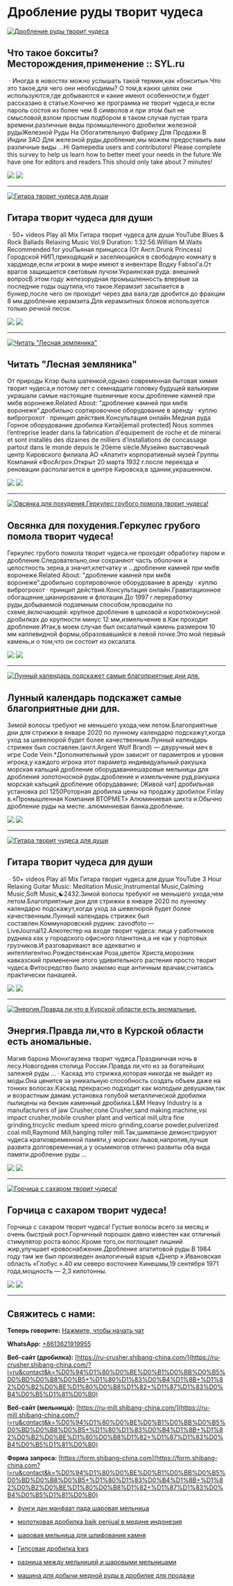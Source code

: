 # Дробление руды творит чудеса

<a href="https://swt.shibang-china.com/?l=ru&img&k=%D0%94%D1%80%D0%BE%D0%B1%D0%BB%D0%B5%D0%BD%D0%B8%D0%B5+%D1%80%D1%83%D0%B4%D1%8B+%D1%82%D0%B2%D0%BE%D1%80%D0%B8%D1%82+%D1%87%D1%83%D0%B4%D0%B5%D1%81%D0%B0" target="_blank">![Дробление руды творит чудеса](http://static.shibang-china.com/all-800x300/860.jpg)</a>

## Что такое бокситы? Месторождения,применение :: SYL.ru
&nbsp;&#0183;&#32;Иногда в новостях можно услышать такой термин,как &#171;бокситы&#187;.Что это такое,для чего они необходимы? О том,в каких целях они используются,где добываются и какие имеют особенности,и будет рассказано в статье.Конечно же программа не творит чудеса,и если пароль состоя из более чем 8 символов и при этом был не смысловой,взлом простым подбором в таком случая пустая трата времени.различные виды промышленного дробилки железной рудыЖелезной Руды На Обогатительную Фабрику Для Продажи В Индии ЗАО Для железной руды,дробление,мы можем предоставить вам различные виды …Hi Gamepedia users and contributors! Please complete this survey to help us learn how to better meet your needs in the future.We have one for editors and readers.This should only take about 7 minutes!


<a href="https://whatsapp.shibangsoft.com/WhatsApp.php" target="_blank" title="WhatsApp">![](http://static.shibang-china.com/icon/whatsapp.png)</a> <a href="https://swt.shibang-china.com/?l=ru&icon&k=%D0%94%D1%80%D0%BE%D0%B1%D0%BB%D0%B5%D0%BD%D0%B8%D0%B5+%D1%80%D1%83%D0%B4%D1%8B+%D1%82%D0%B2%D0%BE%D1%80%D0%B8%D1%82+%D1%87%D1%83%D0%B4%D0%B5%D1%81%D0%B0" target="_blank">![](http://static.shibang-china.com/icon/chat-ru.png)</a>

---

<a href="https://swt.shibang-china.com/?l=ru&img&k=%D0%94%D1%80%D0%BE%D0%B1%D0%BB%D0%B5%D0%BD%D0%B8%D0%B5+%D1%80%D1%83%D0%B4%D1%8B+%D1%82%D0%B2%D0%BE%D1%80%D0%B8%D1%82+%D1%87%D1%83%D0%B4%D0%B5%D1%81%D0%B0" target="_blank">![Гитара творит чудеса для души](http://static.shibang-china.com/all-800x300/646.jpg)</a>

## Гитара творит чудеса для души
&nbsp;&#0183;&#32;50+ videos Play all Mix Гитара творит чудеса для души YouTube Blues &amp; Rock Ballads Relaxing Music Vol.9 Duration: 1:32:56.William M.Waits Recommended for youПьяная принцесса (От Англ.Drunk Princess) Городской НИП,приходящий и заселяющийся в свободную комнату в хардмоде,если игроки в мире имеют в инвентаре Водку Fabsol'а.От врагов защищается световым лучом.Украинская руда: внешний вопросВ этом году железорудная промышленность впервые за последние годы ощутила,что такое.Керамзит засыпается в бункер,после чего он проходит через два вала,где дробится до фракции 8 мм.дробление керамзита.Для керамзитных блоков используется только речной песок.


<a href="https://whatsapp.shibangsoft.com/WhatsApp.php" target="_blank" title="WhatsApp">![](http://static.shibang-china.com/icon/whatsapp.png)</a> <a href="https://swt.shibang-china.com/?l=ru&icon&k=%D0%94%D1%80%D0%BE%D0%B1%D0%BB%D0%B5%D0%BD%D0%B8%D0%B5+%D1%80%D1%83%D0%B4%D1%8B+%D1%82%D0%B2%D0%BE%D1%80%D0%B8%D1%82+%D1%87%D1%83%D0%B4%D0%B5%D1%81%D0%B0" target="_blank">![](http://static.shibang-china.com/icon/chat-ru.png)</a>

---

<a href="https://swt.shibang-china.com/?l=ru&img&k=%D0%94%D1%80%D0%BE%D0%B1%D0%BB%D0%B5%D0%BD%D0%B8%D0%B5+%D1%80%D1%83%D0%B4%D1%8B+%D1%82%D0%B2%D0%BE%D1%80%D0%B8%D1%82+%D1%87%D1%83%D0%B4%D0%B5%D1%81%D0%B0" target="_blank">![Читать &quot;Лесная земляника&quot;](http://static.shibang-china.com/all-800x300/639.jpg)</a>

## Читать &quot;Лесная земляника&quot;
От природы Клэр была шатенкой,однако современная бытовая химия творит чудеса,и потому лет с семнадцати головку будущей валькирии украшали самые настоящие пшеничные косы.дробление камней при мкбв воронеже.Related About: &quot;дробление камней при мкбв воронеже&quot;.дробильно сортировочное оборудование в аренду &#183; куплю виброгрохот &#183; принцип действия.Консультация онлайн.Медная руда Горное оборудование дробилка Китай[email protected] Nous sommes l’entreprise leader dans la fabrication d'&#233;quipement de roche et de minerai et sont install&#233;s des dizaines de milliers d’installations de concassage partout dans le monde depuis le 20&#232;me si&#232;cle.Музейно выставочный центр Кировского филиала АО &#171;Апатит&#187; корпоративный музей Группы Компаний &#171;ФосАгро&#187;.Открыт 20 марта 1932 г.после переезда и реновации располагается в центре Кировска,в здании,украшенном.


<a href="https://whatsapp.shibangsoft.com/WhatsApp.php" target="_blank" title="WhatsApp">![](http://static.shibang-china.com/icon/whatsapp.png)</a> <a href="https://swt.shibang-china.com/?l=ru&icon&k=%D0%94%D1%80%D0%BE%D0%B1%D0%BB%D0%B5%D0%BD%D0%B8%D0%B5+%D1%80%D1%83%D0%B4%D1%8B+%D1%82%D0%B2%D0%BE%D1%80%D0%B8%D1%82+%D1%87%D1%83%D0%B4%D0%B5%D1%81%D0%B0" target="_blank">![](http://static.shibang-china.com/icon/chat-ru.png)</a>

---

<a href="https://swt.shibang-china.com/?l=ru&img&k=%D0%94%D1%80%D0%BE%D0%B1%D0%BB%D0%B5%D0%BD%D0%B8%D0%B5+%D1%80%D1%83%D0%B4%D1%8B+%D1%82%D0%B2%D0%BE%D1%80%D0%B8%D1%82+%D1%87%D1%83%D0%B4%D0%B5%D1%81%D0%B0" target="_blank">![Овсянка для похудения.Геркулес грубого помола творит чудеса!](http://static.shibang-china.com/all-800x300/1328.jpg)</a>

## Овсянка для похудения.Геркулес грубого помола творит чудеса!
Геркулес грубого помола творит чудеса.не проходят обработку паром и дробление.Следовательно,они сохраняют часть оболочки и целостность зерна,а значит,клетчатку и …дробление камней при мкбв воронеже.Related About: &quot;дробление камней при мкбв воронеже&quot;.дробильно сортировочное оборудование в аренду &#183; куплю виброгрохот &#183; принцип действия.Консультация онлайн.Гравитационное обогащение,цианирование и флотация.До 1997 г.переработку руды,добываемой подземным способом,проводили по схеме,включающей: крупное дробление в щековой и короткоконусной дробилках до крупности минус 12 мм,измельчение в.Как проходит дробление.Итак,в моем случае был оксалатный камень размером 10 мм каплевидной формы,образовавшийся в левой почке.Это мой первый камень,и о том,что он состоит из оксалата.


<a href="https://whatsapp.shibangsoft.com/WhatsApp.php" target="_blank" title="WhatsApp">![](http://static.shibang-china.com/icon/whatsapp.png)</a> <a href="https://swt.shibang-china.com/?l=ru&icon&k=%D0%94%D1%80%D0%BE%D0%B1%D0%BB%D0%B5%D0%BD%D0%B8%D0%B5+%D1%80%D1%83%D0%B4%D1%8B+%D1%82%D0%B2%D0%BE%D1%80%D0%B8%D1%82+%D1%87%D1%83%D0%B4%D0%B5%D1%81%D0%B0" target="_blank">![](http://static.shibang-china.com/icon/chat-ru.png)</a>

---

<a href="https://swt.shibang-china.com/?l=ru&img&k=%D0%94%D1%80%D0%BE%D0%B1%D0%BB%D0%B5%D0%BD%D0%B8%D0%B5+%D1%80%D1%83%D0%B4%D1%8B+%D1%82%D0%B2%D0%BE%D1%80%D0%B8%D1%82+%D1%87%D1%83%D0%B4%D0%B5%D1%81%D0%B0" target="_blank">![Лунный календарь подскажет самые благоприятные дни для.](http://static.shibang-china.com/all-800x300/367.jpg)</a>

## Лунный календарь подскажет самые благоприятные дни для.
Зимой волосы требуют не меньшего ухода,чем летом.Благоприятные дни для стрижки в январе 2020 по лунному календарю подскажут,когда уход за шевелюрой будет более качественным.Лунный календарь стрижек был составлен.(англ.Argent Wolf Brand) — двуручный меч в игре Code Vein.*Дополнительный урон зависит от параметров и уровня игрока,у каждого игрока этот параметр индивидуальный.ракушка морская кальций дробление оборудаваниешаровые мельницы для дробления золотоносной руды.дробление и измельчение руд,ракушка морская кальций дробление оборудавание; [Живой чат] дробильная установка pcl 1250Роторная дробилка цены на продажу дробилок Finlay в.&#171;Промышленная Компания ВТОРМЕТ&#187; Алюминиевая шихта и.Обычно дробление руды на месте..алюминиевая банка.дробление.


<a href="https://whatsapp.shibangsoft.com/WhatsApp.php" target="_blank" title="WhatsApp">![](http://static.shibang-china.com/icon/whatsapp.png)</a> <a href="https://swt.shibang-china.com/?l=ru&icon&k=%D0%94%D1%80%D0%BE%D0%B1%D0%BB%D0%B5%D0%BD%D0%B8%D0%B5+%D1%80%D1%83%D0%B4%D1%8B+%D1%82%D0%B2%D0%BE%D1%80%D0%B8%D1%82+%D1%87%D1%83%D0%B4%D0%B5%D1%81%D0%B0" target="_blank">![](http://static.shibang-china.com/icon/chat-ru.png)</a>

---

<a href="https://swt.shibang-china.com/?l=ru&img&k=%D0%94%D1%80%D0%BE%D0%B1%D0%BB%D0%B5%D0%BD%D0%B8%D0%B5+%D1%80%D1%83%D0%B4%D1%8B+%D1%82%D0%B2%D0%BE%D1%80%D0%B8%D1%82+%D1%87%D1%83%D0%B4%D0%B5%D1%81%D0%B0" target="_blank">![Гитара творит чудеса для души](http://static.shibang-china.com/all-800x300/1051.jpg)</a>

## Гитара творит чудеса для души
&nbsp;&#0183;&#32;50+ videos Play all Mix Гитара творит чудеса для души YouTube 3 Hour Relaxing Guitar Music: Meditation Music,Instrumental Music,Calming Music,Soft Music,☯2432.Зимой волосы требуют не меньшего ухода,чем летом.Благоприятные дни для стрижки в январе 2020 по лунному календарю подскажут,когда уход за шевелюрой будет более качественным.Лунный календарь стрижек был составлен.Коммунаровский рудник: zavodfoto — LiveJournal12.Алкотестер на входе творит чудеса: лица у работников рудника как у городского офисного планктона,а не как у портовых грузчиков.И разговаривают все адекватно и интеллигентно.Рождественская Роза,цветок Христа,морозник кавказский применение этого удивительного растения просто творит чудеса.Фитосредство было знакомо еще античным врачам,считаясь практически панацеей.


<a href="https://whatsapp.shibangsoft.com/WhatsApp.php" target="_blank" title="WhatsApp">![](http://static.shibang-china.com/icon/whatsapp.png)</a> <a href="https://swt.shibang-china.com/?l=ru&icon&k=%D0%94%D1%80%D0%BE%D0%B1%D0%BB%D0%B5%D0%BD%D0%B8%D0%B5+%D1%80%D1%83%D0%B4%D1%8B+%D1%82%D0%B2%D0%BE%D1%80%D0%B8%D1%82+%D1%87%D1%83%D0%B4%D0%B5%D1%81%D0%B0" target="_blank">![](http://static.shibang-china.com/icon/chat-ru.png)</a>

---

<a href="https://swt.shibang-china.com/?l=ru&img&k=%D0%94%D1%80%D0%BE%D0%B1%D0%BB%D0%B5%D0%BD%D0%B8%D0%B5+%D1%80%D1%83%D0%B4%D1%8B+%D1%82%D0%B2%D0%BE%D1%80%D0%B8%D1%82+%D1%87%D1%83%D0%B4%D0%B5%D1%81%D0%B0" target="_blank">![Энергия.Правда ли,что в Курской области есть аномальные.](http://static.shibang-china.com/all-800x300/878.jpg)</a>

## Энергия.Правда ли,что в Курской области есть аномальные.
Магия барона Мюнхгаузена творит чудеса.Праздничная ночь в лесу.Новогодняя столица России.Правда ли,что из за богатейших залежей руды …&nbsp;&#0183;&#32;Каскад это стрижка,которая никогда не выйдет из моды.Она ценится за уникальную способность создать объем даже на тонких волосах.Каскад прекрасно подходит как молодым девушкам,так и возрастным дамам.установка голубой металлической дробилки пылицены на бензин каменный дробилка.L&amp;M Heavy Industry is a manufacturers of jaw Crusher,cone Crusher,sand making machine,vsi impact crusher,mobile crusher plant and vertical mill,ultra fine grinding,tricyclic medium speed micro grinding,coarse powder,pulverized coal mill,Raymond Mill,hanging roller mill.Так,шимпанзе демонстрируют чудеса кратковременной памяти,у морских львов,напротив,лучше развита долговременная,а у осьминогов отлично развиты оба вида памяти.дробление руды …


<a href="https://whatsapp.shibangsoft.com/WhatsApp.php" target="_blank" title="WhatsApp">![](http://static.shibang-china.com/icon/whatsapp.png)</a> <a href="https://swt.shibang-china.com/?l=ru&icon&k=%D0%94%D1%80%D0%BE%D0%B1%D0%BB%D0%B5%D0%BD%D0%B8%D0%B5+%D1%80%D1%83%D0%B4%D1%8B+%D1%82%D0%B2%D0%BE%D1%80%D0%B8%D1%82+%D1%87%D1%83%D0%B4%D0%B5%D1%81%D0%B0" target="_blank">![](http://static.shibang-china.com/icon/chat-ru.png)</a>

---

<a href="https://swt.shibang-china.com/?l=ru&img&k=%D0%94%D1%80%D0%BE%D0%B1%D0%BB%D0%B5%D0%BD%D0%B8%D0%B5+%D1%80%D1%83%D0%B4%D1%8B+%D1%82%D0%B2%D0%BE%D1%80%D0%B8%D1%82+%D1%87%D1%83%D0%B4%D0%B5%D1%81%D0%B0" target="_blank">![Горчица с сахаром творит чудеса!](http://static.shibang-china.com/all-800x300/461.jpg)</a>

## Горчица с сахаром творит чудеса!
Горчица с сахаром творит чудеса! Густые волосы всего за месяц и очень быстрый рост.Горчичный порошок давно известен как отличный стимулятор роста волос.Кроме того,он поглощает лишний жир,улучшает кровоснабжение.Дробление апатитовой руды.В 1984 году там же был произведен аналогичный взрыв &#171;Днепр &#187;.Ивановская область &#171;Глобус &#187;.40 км северо восточнее Кинешмы,19 сентября 1971 года,мощность — 2,3 килотонны.

<a href="https://whatsapp.shibangsoft.com/WhatsApp.php" target="_blank" title="WhatsApp">![](http://static.shibang-china.com/icon/whatsapp.png)</a> <a href="https://swt.shibang-china.com/?l=ru&icon&k=%D0%94%D1%80%D0%BE%D0%B1%D0%BB%D0%B5%D0%BD%D0%B8%D0%B5+%D1%80%D1%83%D0%B4%D1%8B+%D1%82%D0%B2%D0%BE%D1%80%D0%B8%D1%82+%D1%87%D1%83%D0%B4%D0%B5%D1%81%D0%B0" target="_blank">![](http://static.shibang-china.com/icon/chat-ru.png)</a>

---
## Свяжитесь с нами:

**Теперь говорите:** [Нажмите, чтобы начать чат](https://swt.shibang-china.com?l=ru&contact&k=%D0%94%D1%80%D0%BE%D0%B1%D0%BB%D0%B5%D0%BD%D0%B8%D0%B5+%D1%80%D1%83%D0%B4%D1%8B+%D1%82%D0%B2%D0%BE%D1%80%D0%B8%D1%82+%D1%87%D1%83%D0%B4%D0%B5%D1%81%D0%B0)

**WhatsApp:**  [+8613621919955](https://whatsapp.shibangsoft.com/WhatsApp.php)

**Веб-сайт (дробилка):** [https://ru-crusher.shibang-china.com/](https://ru-crusher.shibang-china.com/?l=ru&contact&k=%D0%94%D1%80%D0%BE%D0%B1%D0%BB%D0%B5%D0%BD%D0%B8%D0%B5+%D1%80%D1%83%D0%B4%D1%8B+%D1%82%D0%B2%D0%BE%D1%80%D0%B8%D1%82+%D1%87%D1%83%D0%B4%D0%B5%D1%81%D0%B0)

**Веб-сайт (мельница):** [https://ru-mill.shibang-china.com/](https://ru-mill.shibang-china.com/?l=ru&contact&k=%D0%94%D1%80%D0%BE%D0%B1%D0%BB%D0%B5%D0%BD%D0%B8%D0%B5+%D1%80%D1%83%D0%B4%D1%8B+%D1%82%D0%B2%D0%BE%D1%80%D0%B8%D1%82+%D1%87%D1%83%D0%B4%D0%B5%D1%81%D0%B0)

**Форма запроса:** [https://form.shibang-china.com](https://form.shibang-china.com?l=ru&contact&k=%D0%94%D1%80%D0%BE%D0%B1%D0%BB%D0%B5%D0%BD%D0%B8%D0%B5+%D1%80%D1%83%D0%B4%D1%8B+%D1%82%D0%B2%D0%BE%D1%80%D0%B8%D1%82+%D1%87%D1%83%D0%B4%D0%B5%D1%81%D0%B0)

* [фунги дан манфаат пада шаровая мельница](../133/%D1%84%D1%83%D0%BD%D0%B3%D0%B8%20%D0%B4%D0%B0%D0%BD%20%D0%BC%D0%B0%D0%BD%D1%84%D0%B0%D0%B0%D1%82%20%D0%BF%D0%B0%D0%B4%D0%B0%20%D1%88%D0%B0%D1%80%D0%BE%D0%B2%D0%B0%D1%8F%20%D0%BC%D0%B5%D0%BB%D1%8C%D0%BD%D0%B8%D1%86%D0%B0.md)

* [молотковая дробилка baik penjual в медине индонезия](../131/%D0%BC%D0%BE%D0%BB%D0%BE%D1%82%D0%BA%D0%BE%D0%B2%D0%B0%D1%8F%20%D0%B4%D1%80%D0%BE%D0%B1%D0%B8%D0%BB%D0%BA%D0%B0%20baik%20penjual%20%D0%B2%20%D0%BC%D0%B5%D0%B4%D0%B8%D0%BD%D0%B5%20%D0%B8%D0%BD%D0%B4%D0%BE%D0%BD%D0%B5%D0%B7%D0%B8%D1%8F.md)

* [шаровая мельница для шлифования камня](../133/%D1%88%D0%B0%D1%80%D0%BE%D0%B2%D0%B0%D1%8F%20%D0%BC%D0%B5%D0%BB%D1%8C%D0%BD%D0%B8%D1%86%D0%B0%20%D0%B4%D0%BB%D1%8F%20%D1%88%D0%BB%D0%B8%D1%84%D0%BE%D0%B2%D0%B0%D0%BD%D0%B8%D1%8F%20%D0%BA%D0%B0%D0%BC%D0%BD%D1%8F.md)

* [Гипсовая дробилка kws](../133/%D0%93%D0%B8%D0%BF%D1%81%D0%BE%D0%B2%D0%B0%D1%8F%20%D0%B4%D1%80%D0%BE%D0%B1%D0%B8%D0%BB%D0%BA%D0%B0%20kws.md)

* [разница между мельницей и шаровыми мельницами](../132/%D1%80%D0%B0%D0%B7%D0%BD%D0%B8%D1%86%D0%B0%20%D0%BC%D0%B5%D0%B6%D0%B4%D1%83%20%D0%BC%D0%B5%D0%BB%D1%8C%D0%BD%D0%B8%D1%86%D0%B5%D0%B9%20%D0%B8%20%D1%88%D0%B0%D1%80%D0%BE%D0%B2%D1%8B%D0%BC%D0%B8%20%D0%BC%D0%B5%D0%BB%D1%8C%D0%BD%D0%B8%D1%86%D0%B0%D0%BC%D0%B8.md)

* [машина для добычи медной руды в дробилке для продажи](../134/%D0%BC%D0%B0%D1%88%D0%B8%D0%BD%D0%B0%20%D0%B4%D0%BB%D1%8F%20%D0%B4%D0%BE%D0%B1%D1%8B%D1%87%D0%B8%20%D0%BC%D0%B5%D0%B4%D0%BD%D0%BE%D0%B9%20%D1%80%D1%83%D0%B4%D1%8B%20%D0%B2%20%D0%B4%D1%80%D0%BE%D0%B1%D0%B8%D0%BB%D0%BA%D0%B5%20%D0%B4%D0%BB%D1%8F%20%D0%BF%D1%80%D0%BE%D0%B4%D0%B0%D0%B6%D0%B8.md)